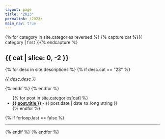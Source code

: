 ```yaml
---
layout: page
title: "2023"
permalink: /2023/
main_nav: true
---
```


{% for category in site.categories reversed %}
  {% capture cat %}{{ category | first }}{% endcapture %}
  <h2 id="{{cat}}">{{ cat | slice: 0, -2 }}</h2>
  {% for desc in site.descriptions %}
    {% if desc.cat == "23" %}
      <p class="desc"><em>{{ desc.desc }}</em></p>
    {% endif %}
  {% endfor %}
  <ul class="posts-list">
  {% for post in site.categories[cat] %}
    <li>
      <strong>
        <a href="{{ post.url | prepend: site.baseurl }}">{{ post.title }}</a>
      </strong>
      <span class="post-date">- {{ post.date | date_to_long_string }}</span>
    </li>
  {% endfor %}
  </ul>
  {% if forloop.last == false %}<hr>{% endif %}
{% endfor %}
<br>


